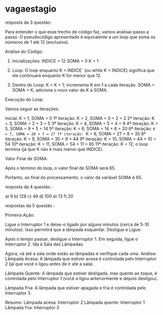 # vagaestagio
resposta da 3 questão: 

Para entender o que esse trecho de código faz, vamos analisar passo a passo. O pseudocódigo apresentado é equivalente a um loop que soma os números de 1 até 12 (exclusivo).

Análise do Código:

1. Inicializações:
   INDICE = 12
   SOMA = 0
  K = 1

2. Loop:
   O loop enquanto K < INDICE` (ou while K < INDICE) significa que ele continuará enquanto K for menor que 12.

3. Dentro do Loop:
   K = K + 1; incrementa K em 1 a cada iteração.
   SOMA = SOMA + K; adiciona o novo valor de K à SOMA.

 Execução do Loop:

Vamos seguir as iterações:

Inicial: K = 1, SOMA = 0
1ª iteração: K = 2, SOMA = 0 + 2 = 2
2ª iteração: K = 3, SOMA = 2 + 3 = 5
3ª iteração: K = 4, SOMA = 5 + 4 = 9
4ª iteração: K = 5, SOMA = 9 + 5 = 14
5ª iteração: K = 6, SOMA = 14 + 6 = 20
6ª iteração: `K = 7, SOMA = 20 + 7 = 27
7ª iteração: `K = 8, SOMA = 27 + 8 = 35
8ª iteração: K = 9, SOMA = 35 + 9 = 44
9ª iteração: K = 10, SOMA = 44 + 10 = 54
10ª iteração: K = 11, SOMA = 54 + 11 = 65
11ª iteração: K = 12, o loop termina (já que K não é mais menor que INDICE).

Valor Final de SOMA:

Após o término do loop, o valor final de SOMA será 65.

Portanto, ao final do processamento, o valor da variável SOMA é 65.

resposta da 4 questão :

a) 9
b) 128
c) 49
d) 100
e) 13
f) 20

respostas da 5 questão :

Primeira Ação:

Ligue o Interruptor 1 e deixe-o ligado por alguns minutos (cerca de 5-10 minutos). Isso permitirá que a lâmpada esquentar.
Desligue e Ligue:

Após o tempo passar, desligue o Interruptor 1.
Em seguida, ligue o Interruptor 2.
Ida à Sala das Lâmpadas:

Agora, vá até a sala onde estão as lâmpadas e verifique cada uma.
Análise:
Lâmpada Acesa: A lâmpada que estiver acesa é controlada pelo Interruptor 2 (já que você o ligou antes de ir até a sala).

Lâmpada Quente: A lâmpada que estiver desligada, mas quente ao toque, é controlada pelo Interruptor 1 (você a ligou anteriormente e depois desligou).

Lâmpada Fria: A lâmpada que estiver apagada e fria é controlada pelo Interruptor 3.

Resumo:
Lâmpada acesa: Interruptor 2
Lâmpada quente: Interruptor 1
Lâmpada fria: Interruptor 3
